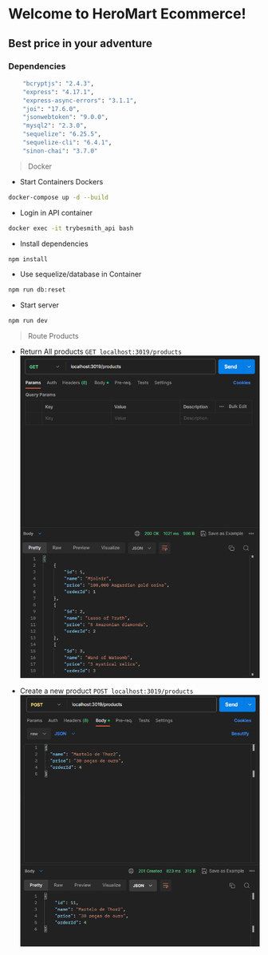 # Welcome to HeroMart Ecommerce!

## Best price in your adventure

### Dependencies
```bash
    "bcryptjs": "2.4.3",
    "express": "4.17.1",
    "express-async-errors": "3.1.1",
    "joi": "17.6.0",
    "jsonwebtoken": "9.0.0",
    "mysql2": "2.3.0",
    "sequelize": "6.25.5",
    "sequelize-cli": "6.4.1",
    "sinon-chai": "3.7.0"
```
>Docker

- Start Containers Dockers
```bash
docker-compose up -d --build
```
- Login in API container
```bash
docker exec -it trybesmith_api bash
```
- Install dependencies
```bash
npm install
```
- Use sequelize/database in Container
```bash
npm run db:reset
```
- Start server
```bash
npm run dev
```
> Route Products

- Return All products `GET localhost:3019/products` </br>
![Alt text](image.png)

- Create a new product `POST localhost:3019/products` </br>
![Alt text](image-1.png)